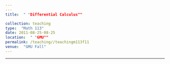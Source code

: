 ```yaml
---
---
title:  " "Differential Calculus""

collection: teaching
type:  "Math 113"
date: 2011-08-25-08-25
location:  " "GMU""
permalink: /teaching//teachingm113f11
venue:  "GMU Fall"
---
```


---
